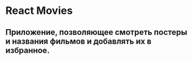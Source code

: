 # React Movies

## Приложение, позволяющее смотреть постеры и названия фильмов и добавлять их в избранное.
